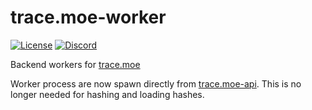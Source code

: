 # trace.moe-worker

[![License](https://img.shields.io/github/license/soruly/trace.moe-worker.svg?style=flat-square)](https://github.com/soruly/trace.moe-worker/blob/master/LICENSE)
[![Discord](https://img.shields.io/discord/437578425767559188.svg?style=flat-square)](https://discord.gg/K9jn6Kj)

Backend workers for [trace.moe](https://github.com/soruly/trace.moe)

Worker process are now spawn directly from [trace.moe-api](https://github.com/soruly/trace.moe-api). This is no longer needed for hashing and loading hashes.
